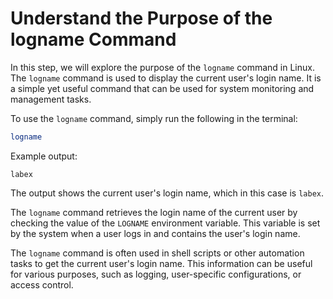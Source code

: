 # Understand the Purpose of the logname Command

In this step, we will explore the purpose of the `logname` command in Linux. The `logname` command is used to display the current user's login name. It is a simple yet useful command that can be used for system monitoring and management tasks.

To use the `logname` command, simply run the following in the terminal:

```bash
logname
```

Example output:

```
labex
```

The output shows the current user's login name, which in this case is `labex`.

The `logname` command retrieves the login name of the current user by checking the value of the `LOGNAME` environment variable. This variable is set by the system when a user logs in and contains the user's login name.

The `logname` command is often used in shell scripts or other automation tasks to get the current user's login name. This information can be useful for various purposes, such as logging, user-specific configurations, or access control.
